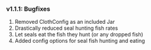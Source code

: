 ### v1.1.1: Bugfixes
1. Removed ClothConfig as an included Jar
2. Drastically reduced seal hunting fish rates
3. Let seals eat the fish they hunt (or any dropped fish)
4. Added config options for seal fish hunting and eating

